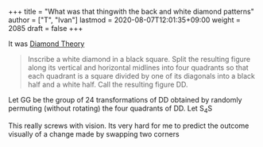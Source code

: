 +++
title = "What was that thingwith the back and white diamond patterns"
author = ["T", "Ivan"]
lastmod = 2020-08-07T12:01:35+09:00
weight = 2085
draft = false
+++

It was [Diamond Theory](http://archive.today/2020.01.13-203158/https://observablehq.com/@radames/diamond-theory-symmetry-in-binary-spaces)
> Inscribe a white diamond in a black square. Split the resulting figure along its vertical and horizontal midlines into four quadrants so that each quadrant is a square divided by one of its diagonals into a black half and a white half. Call the resulting figure DD.

Let GG be the group of 24 transformations of DD obtained by randomly permuting (without rotating) the four quadrants of DD. Let S<sub>4</sub>S

This really screws with vision. Its very hard for me to predict the
outcome visually of a change made by swapping two corners
